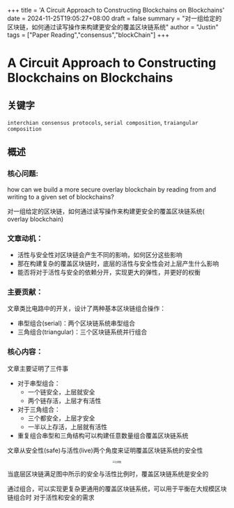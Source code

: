 +++
title = 'A Circuit Approach to Constructing Blockchains on  Blockchains'
date = 2024-11-25T19:05:27+08:00
draft = false
summary = "对一组给定的区块链，如何通过读写操作来构建更安全的覆盖区块链系统"
author = "Justin"
tags = ["Paper Reading","consensus","blockChain"]
+++
# A Circuit Approach to Constructing Blockchains on  Blockchains

## 关键字
`interchian consensus protocols`, `serial composition`, `traiangular composition`

## 概述
### 核心问题:
how can we build a more secure overlay blockchain by reading from and writing to a given set of blockchains?

对一组给定的区块链，如何通过读写操作来构建更安全的覆盖区块链系统( overlay blockchain)

### 文章动机：
- 活性与安全性对区块链会产生不同的影响，如何区分这些影响
- 那在构建复杂的覆盖区块链时，底层的活性与安全性会对上层产生什么影响
- 能否将对于活性与安全的依赖分开，实现更大的弹性，并更好的权衡

### 主要贡献：
文章类比电路中的开关，设计了两种基本区块链组合操作：
- 串型组合(serial)：两个区块链系统串型组合
- 三角组合(triangular)：三个区块链系统并行组合

### 核心内容： 
文章主要证明了三件事
- 对于串型组合：
	- 一个链安全，上层就安全
	- 两个链存活，上层才有活性
- 对于三角组合：
	- 三个都安全，上层才安全
	- 一半以上存活，上层就有活性
- 重复组合串型和三角结构可以构建任意数量组合覆盖区块链系统

文章从安全性(safe)与活性(live)两个角度来证明覆盖区块链系统的安全性

<div align=center>
<img src="http://image.justin955.top/A%20Circuit%20Approach%20to%20Constructing%20Blockchains%20on%20%20Blockchains-2.png" style="zoom:33%;" title="比例图"/>
</div>

当底层区块链满足图中所示的安全与活性比例时，覆盖区块链系统是安全的

通过组合，可以实现更复杂更通用的覆盖区块链系统，可以用于平衡在大规模区块链组合时 对于活性和安全的需求